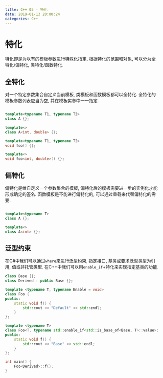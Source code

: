 ```yaml
---
title: C++ 05 - 特化
date: 2019-01-13 20:00:24
categories: C++
---
```

# 特化

<!--more-->

特化即是为以有的模板参数进行特殊化指定, 根据特化的范围和对象, 可以分为全特化/偏特化, 类特化/函数特化.

## 全特化

对一个特定参数集合自定义当前模板, 类模板和函数模板都可以全特化. 全特化的模板参数列表应当为空, 并在模板实参中一一指定.

```cpp

template<typename T1, typename T2>
class A {};

template<>
class A<int, double> {};

template<typename T1, typename T2>
void foo() {};

template<>
void foo<int, double>() {};

```

## 偏特化

偏特化是给自定义一个参数集合的模板, 偏特化后的模板需要进一步的实例化才能形成确定的签名. 函数模板是不能进行偏特化的, 可以通过重载来代替偏特化的需要.

```cpp

template<typename T>
class A {};

template<>
class A<int> {};

```

## 泛型约束

在C#中我们可以通过`where`来进行泛型约束, 指定接口, 基类或要求泛型类型为引用, 值或非托管类型. 在C++中我们可以用`enable_if`+特化来实现指定基类的功能.

```cpp
class Base {};
class Derived : public Base {};

template <typename T, typename Enable = void>
class Foo {
public:
    static void f() {
        std::cout << "Default" << std::endl;
    }
};

template <typename T>
class Foo<T, typename std::enable_if<std::is_base_of<Base, T>::value>::type> {
public:
    static void f() {
        std::cout << "Base" << std::endl;
    }
};

int main() {
    Foo<Derived>::f();
}
```